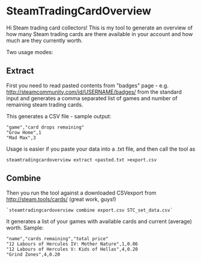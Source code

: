 # SteamTradingCardOverview

Hi Steam trading card collectors! This is my tool to generate an overview of how many Steam trading cards are there available in your account and how much are they currently worth.

Two usage modes:  

## Extract

First you need to read pasted contents from "badges" page - e.g. http://steamcommunity.com/id/USERNAME/badges/ from the standard input and generates a comma separated list of games and number of remaining steam trading cards. 

This generates a CSV file - sample output:

    "game","card drops remaining"
    "Grow Home",1  
    "Mad Max",3

Usage is easier if you paste your data into a .txt file, and then call the tool as
 
    steamtradingcardoverview extract <pasted.txt >export.csv

## Combine

Then you run the tool against a downloaded CSVexport from http://steam.tools/cards/ (great work, guys!)
  
    `steamtradingcardoverview combine export.csv STC_set_data.csv`
  
It generates a list of your games with available cards and current (average) worth. Sample:

    "name","cards remaining","total price"
    "12 Labours of Hercules IV: Mother Nature",1,0.06
    "12 Labours of Hercules V: Kids of Hellas",4,0.20
    "Grind Zones",4,0.20
